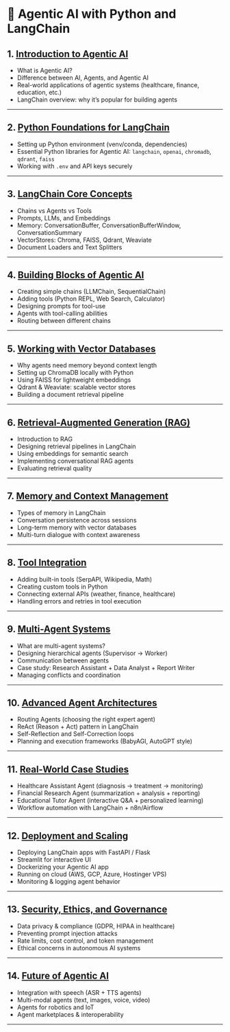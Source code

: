 # 📘 **Agentic AI with Python and LangChain**

## 1. [Introduction to Agentic AI](https://github.com/fromsantanu/LLM-Based-Agentic-Systems/blob/main/LangChain/p01.md)

* What is Agentic AI?
* Difference between AI, Agents, and Agentic AI
* Real-world applications of agentic systems (healthcare, finance, education, etc.)
* LangChain overview: why it’s popular for building agents

---

## 2. [Python Foundations for LangChain](https://github.com/fromsantanu/LLM-Based-Agentic-Systems/blob/main/LangChain/p02.md)

* Setting up Python environment (venv/conda, dependencies)
* Essential Python libraries for Agentic AI: `langchain`, `openai`, `chromadb`, `qdrant`, `faiss`
* Working with `.env` and API keys securely

---

## 3. [LangChain Core Concepts](https://github.com/fromsantanu/LLM-Based-Agentic-Systems/blob/main/LangChain/p03.md)

* Chains vs Agents vs Tools
* Prompts, LLMs, and Embeddings
* Memory: ConversationBuffer, ConversationBufferWindow, ConversationSummary
* VectorStores: Chroma, FAISS, Qdrant, Weaviate
* Document Loaders and Text Splitters

---

## 4. [Building Blocks of Agentic AI](https://github.com/fromsantanu/LLM-Based-Agentic-Systems/blob/main/LangChain/p04.md)

* Creating simple chains (LLMChain, SequentialChain)
* Adding tools (Python REPL, Web Search, Calculator)
* Designing prompts for tool-use
* Agents with tool-calling abilities
* Routing between different chains

---

## 5. [Working with Vector Databases](https://github.com/fromsantanu/LLM-Based-Agentic-Systems/blob/main/LangChain/p05.md)

* Why agents need memory beyond context length
* Setting up ChromaDB locally with Python
* Using FAISS for lightweight embeddings
* Qdrant & Weaviate: scalable vector stores
* Building a document retrieval pipeline

---

## 6. [Retrieval-Augmented Generation (RAG)](https://github.com/fromsantanu/LLM-Based-Agentic-Systems/blob/main/LangChain/p06.md)

* Introduction to RAG
* Designing retrieval pipelines in LangChain
* Using embeddings for semantic search
* Implementing conversational RAG agents
* Evaluating retrieval quality

---

## 7. [Memory and Context Management](https://github.com/fromsantanu/LLM-Based-Agentic-Systems/blob/main/LangChain/p07.md)

* Types of memory in LangChain
* Conversation persistence across sessions
* Long-term memory with vector databases
* Multi-turn dialogue with context awareness

---

## 8. [Tool Integration](https://github.com/fromsantanu/LLM-Based-Agentic-Systems/blob/main/LangChain/p08.md)

* Adding built-in tools (SerpAPI, Wikipedia, Math)
* Creating custom tools in Python
* Connecting external APIs (weather, finance, healthcare)
* Handling errors and retries in tool execution

---

## 9. [Multi-Agent Systems](https://github.com/fromsantanu/LLM-Based-Agentic-Systems/blob/main/LangChain/p09.md)

* What are multi-agent systems?
* Designing hierarchical agents (Supervisor → Worker)
* Communication between agents
* Case study: Research Assistant + Data Analyst + Report Writer
* Managing conflicts and coordination

---

## 10. [Advanced Agent Architectures](https://github.com/fromsantanu/LLM-Based-Agentic-Systems/blob/main/LangChain/p10.md)

* Routing Agents (choosing the right expert agent)
* ReAct (Reason + Act) pattern in LangChain
* Self-Reflection and Self-Correction loops
* Planning and execution frameworks (BabyAGI, AutoGPT style)

---

## 11. [Real-World Case Studies](https://github.com/fromsantanu/LLM-Based-Agentic-Systems/blob/main/LangChain/p11.md)

* Healthcare Assistant Agent (diagnosis → treatment → monitoring)
* Financial Research Agent (summarization + analysis + reporting)
* Educational Tutor Agent (interactive Q\&A + personalized learning)
* Workflow automation with LangChain + n8n/Airflow

---

## 12. [Deployment and Scaling](https://github.com/fromsantanu/LLM-Based-Agentic-Systems/blob/main/LangChain/p12.md)

* Deploying LangChain apps with FastAPI / Flask
* Streamlit for interactive UI
* Dockerizing your Agentic AI app
* Running on cloud (AWS, GCP, Azure, Hostinger VPS)
* Monitoring & logging agent behavior

---

## 13. [Security, Ethics, and Governance](https://github.com/fromsantanu/LLM-Based-Agentic-Systems/blob/main/LangChain/p13.md)

* Data privacy & compliance (GDPR, HIPAA in healthcare)
* Preventing prompt injection attacks
* Rate limits, cost control, and token management
* Ethical concerns in autonomous AI systems

---

## 14. [Future of Agentic AI](https://github.com/fromsantanu/LLM-Based-Agentic-Systems/blob/main/LangChain/p14.md)

* Integration with speech (ASR + TTS agents)
* Multi-modal agents (text, images, voice, video)
* Agents for robotics and IoT
* Agent marketplaces & interoperability

---


